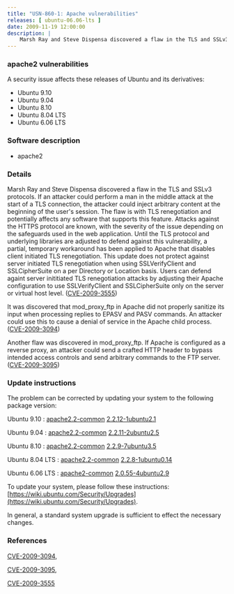 ```yaml
---
title: "USN-860-1: Apache vulnerabilities"
releases: [ ubuntu-06.06-lts ]
date: 2009-11-19 12:00:00
description: |
    Marsh Ray and Steve Dispensa discovered a flaw in the TLS and SSLv3 protocols. If an attacker could perform a man in the middle attack at the start of a TLS connection, the attacker could inject arbitrary content at the beginning of the user&#39;s session. The flaw is with TLS renegotiation and potentially affects any software that supports this feature. Attacks against the HTTPS protocol are known, with the severity of the issue depending on the safeguards used in the web application. Until the TLS protocol and underlying libraries are adjusted to defend against this vulnerability, a partial, temporary workaround has been applied to Apache that disables client initiated TLS renegotiation. This update does not protect against server initiated TLS renegotiation when using SSLVerifyClient and SSLCipherSuite on a per Directory or Location basis. Users can defend againt server inititiated TLS renegotiation attacks by adjusting their Apache configuration to use SSLVerifyClient and SSLCipherSuite only on the server or virtual host level. ([CVE-2009-3555](http://people.ubuntu.com/~ubuntu-security/cve/CVE-2009-3555))
--- 
```

 
### apache2 vulnerabilities

A security issue affects these releases of Ubuntu and its derivatives:

* Ubuntu 9.10
* Ubuntu 9.04
* Ubuntu 8.10
* Ubuntu 8.04 LTS
* Ubuntu 6.06 LTS

### Software description

* apache2 

### Details

Marsh Ray and Steve Dispensa discovered a flaw in the TLS and SSLv3 protocols. If an attacker could perform a man in the middle attack at the start of a TLS connection, the attacker could inject arbitrary content at the beginning of the user&#39;s session. The flaw is with TLS renegotiation and potentially affects any software that supports this feature. Attacks against the HTTPS protocol are known, with the severity of the issue depending on the safeguards used in the web application. Until the TLS protocol and underlying libraries are adjusted to defend against this vulnerability, a partial, temporary workaround has been applied to Apache that disables client initiated TLS renegotiation. This update does not protect against server initiated TLS renegotiation when using SSLVerifyClient and SSLCipherSuite on a per Directory or Location basis. Users can defend againt server inititiated TLS renegotiation attacks by adjusting their Apache configuration to use SSLVerifyClient and SSLCipherSuite only on the server or virtual host level. ([CVE-2009-3555](http://people.ubuntu.com/~ubuntu-security/cve/CVE-2009-3555))

It was discovered that mod_proxy_ftp in Apache did not properly sanitize its input when processing replies to EPASV and PASV commands. An attacker could use this to cause a denial of service in the Apache child process. ([CVE-2009-3094](http://people.ubuntu.com/~ubuntu-security/cve/CVE-2009-3094))

Another flaw was discovered in mod_proxy_ftp. If Apache is configured as a reverse proxy, an attacker could send a crafted HTTP header to bypass intended access controls and send arbitrary commands to the FTP server. ([CVE-2009-3095](http://people.ubuntu.com/~ubuntu-security/cve/CVE-2009-3095)) 

### Update instructions

The problem can be corrected by updating your system to the following package version:

Ubuntu 9.10
 : [apache2.2-common](https://launchpad.net/ubuntu/+source/apache2) <span> [2.2.12-1ubuntu2.1](https://launchpad.net/ubuntu/+source/apache2/2.2.12-1ubuntu2.1) </span> 

Ubuntu 9.04
 : [apache2.2-common](https://launchpad.net/ubuntu/+source/apache2) <span> [2.2.11-2ubuntu2.5](https://launchpad.net/ubuntu/+source/apache2/2.2.11-2ubuntu2.5) </span> 

Ubuntu 8.10
 : [apache2.2-common](https://launchpad.net/ubuntu/+source/apache2) <span> [2.2.9-7ubuntu3.5](https://launchpad.net/ubuntu/+source/apache2/2.2.9-7ubuntu3.5) </span> 

Ubuntu 8.04 LTS
 : [apache2.2-common](https://launchpad.net/ubuntu/+source/apache2) <span> [2.2.8-1ubuntu0.14](https://launchpad.net/ubuntu/+source/apache2/2.2.8-1ubuntu0.14) </span> 

Ubuntu 6.06 LTS
 : [apache2-common](https://launchpad.net/ubuntu/+source/apache2) <span> [2.0.55-4ubuntu2.9](https://launchpad.net/ubuntu/+source/apache2/2.0.55-4ubuntu2.9) </span> 

To update your system, please follow these instructions: [https://wiki.ubuntu.com/Security/Upgrades](https://wiki.ubuntu.com/Security/Upgrades).

In general, a standard system upgrade is sufficient to effect the necessary changes. 

### References

 [CVE-2009-3094](http://people.ubuntu.com/~ubuntu-security/cve/CVE-2009-3094), 

 [CVE-2009-3095](http://people.ubuntu.com/~ubuntu-security/cve/CVE-2009-3095), 

 [CVE-2009-3555](http://people.ubuntu.com/~ubuntu-security/cve/CVE-2009-3555)
 
